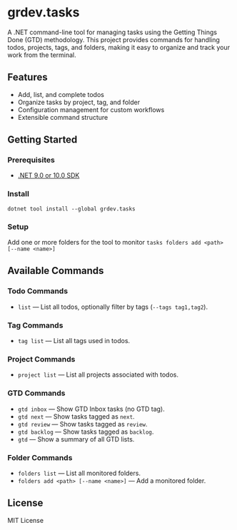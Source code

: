 # grdev.tasks

A .NET command-line tool for managing tasks using the Getting Things Done (GTD) methodology. This project provides commands for handling todos, projects, tags, and folders, making it easy to organize and track your work from the terminal.

## Features
- Add, list, and complete todos
- Organize tasks by project, tag, and folder
- Configuration management for custom workflows
- Extensible command structure

## Getting Started


### Prerequisites
- [.NET 9.0 or 10.0 SDK](https://dotnet.microsoft.com/download)

### Install

`dotnet tool install --global grdev.tasks`

### Setup 

Add one or more folders for the tool to monitor
`tasks folders add <path> [--name <name>]`

## Available Commands

### Todo Commands
- `list` — List all todos, optionally filter by tags (`--tags tag1,tag2`).

### Tag Commands
- `tag list` — List all tags used in todos.

### Project Commands
- `project list` — List all projects associated with todos.

### GTD Commands
- `gtd inbox` — Show GTD Inbox tasks (no GTD tag).
- `gtd next` — Show tasks tagged as `next`.
- `gtd review` — Show tasks tagged as `review`.
- `gtd backlog` — Show tasks tagged as `backlog`.
- `gtd` — Show a summary of all GTD lists.

### Folder Commands
- `folders list` — List all monitored folders.
- `folders add <path> [--name <name>]` — Add a monitored folder.



## License
MIT License
